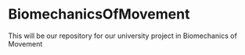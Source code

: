 # BiomechanicsOfMovement
This will be our repository for our university project in Biomechanics of Movement
